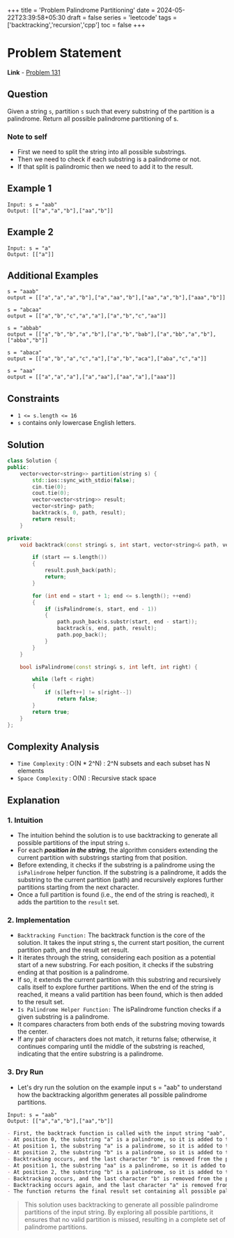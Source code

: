 +++
title = 'Problem Palindrome Partitioning'
date = 2024-05-22T23:39:58+05:30
draft = false
series = 'leetcode'
tags =['backtracking','recursion','cpp']
toc = false
+++

# Problem Statement

**Link** - [Problem 131](https://leetcode.com/problems/palindrome-partitioning/description/)

## Question

Given a string `s`, partition `s` such that every substring of the partition is a palindrome.
Return all possible palindrome partitioning of s.

### Note to self

- First we need to split the string into all possible substrings.
- Then we need to check if each substring is a palindrome or not.
- If that split is palindromic then we need to add it to the result.

## Example 1

```text
Input: s = "aab"
Output: [["a","a","b"],["aa","b"]]
```

## Example 2

```text
Input: s = "a"
Output: [["a"]]
```

## Additional Examples

```text
s = "aaab"
output = [["a","a","a","b"],["a","aa","b"],["aa","a","b"],["aaa","b"]]

s = "abcaa"
output = [["a","b","c","a","a"],["a","b","c","aa"]]

s = "abbab"
output = [["a","b","b","a","b"],["a","b","bab"],["a","bb","a","b"],["abba","b"]]

s = "abaca"
output = [["a","b","a","c","a"],["a","b","aca"],["aba","c","a"]]

s = "aaa"
output = [["a","a","a"],["a","aa"],["aa","a"],["aaa"]]
```

## Constraints

- `1 <= s.length <= 16`
- `s` contains only lowercase English letters.

## Solution

```cpp
class Solution {
public:
    vector<vector<string>> partition(string s) {
        std::ios::sync_with_stdio(false);
        cin.tie(0);
        cout.tie(0);
        vector<vector<string>> result;
        vector<string> path;
        backtrack(s, 0, path, result);
        return result;
    }

private:
    void backtrack(const string& s, int start, vector<string>& path, vector<vector<string>>& result) {

        if (start == s.length())
        {
            result.push_back(path);
            return;
        }

        for (int end = start + 1; end <= s.length(); ++end)
        {
            if (isPalindrome(s, start, end - 1))
            {
                path.push_back(s.substr(start, end - start));
                backtrack(s, end, path, result);
                path.pop_back();
            }
        }
    }

    bool isPalindrome(const string& s, int left, int right) {

        while (left < right)
        {
            if (s[left++] != s[right--])
                return false;
        }
        return true;
    }
};
```

## Complexity Analysis

- `Time Complexity` : O(N \* 2^N) : 2^N subsets and each subset has N elements
- `Space Complexity` : O(N) : Recursive stack space

## Explanation

### 1. Intuition

- The intuition behind the solution is to use backtracking to generate all possible partitions of the input string `s`.
- For each **_position in the string_**, the algorithm considers extending the current partition with substrings starting from that position.
- Before extending, it checks if the substring is a palindrome using the `isPalindrome` helper function. If the substring is a palindrome, it adds the substring to the current partition (path) and recursively explores further partitions starting from the next character.
- Once a full partition is found (i.e., the end of the string is reached), it adds the partition to the `result` set.

### 2. Implementation

- `Backtracking Function:` The backtrack function is the core of the solution. It takes the input string s, the current start position, the current partition path, and the result set result.
- It iterates through the string, considering each position as a potential start of a new substring. For each position, it checks if the substring ending at that position is a palindrome.
- If so, it extends the current partition with this substring and recursively calls itself to explore further partitions. When the end of the string is reached, it means a valid partition has been found, which is then added to the result set.
- `Is Palindrome Helper Function:` The isPalindrome function checks if a given substring is a palindrome.
- It compares characters from both ends of the substring moving towards the center.
- If any pair of characters does not match, it returns false; otherwise, it continues comparing until the middle of the substring is reached, indicating that the entire substring is a palindrome.

### 3. Dry Run

- Let's dry run the solution on the example input s = "aab" to understand how the backtracking algorithm generates all possible palindrome partitions.

```text
Input: s = "aab"
Output: [["a","a","b"],["aa","b"]]
```

```markdown
- First, the backtrack function is called with the input string "aab", start position 0, an empty path, and an empty result set.
- At position 0, the substring "a" is a palindrome, so it is added to the path, and the function is recursively called with the updated path and the next position.
- At position 1, the substring "a" is a palindrome, so it is added to the path, and the function is recursively called with the updated path and the next position.
- At position 2, the substring "b" is a palindrome, so it is added to the path, and the function reaches the end of the string, adding the current partition ["a","a","b"] to the result set.
- Backtracking occurs, and the last character "b" is removed from the path.
- At position 1, the substring "aa" is a palindrome, so it is added to the path, and the function is recursively called with the updated path and the next position.
- At position 2, the substring "b" is a palindrome, so it is added to the path, and the function reaches the end of the string, adding the current partition ["aa","b"] to the result set.
- Backtracking occurs, and the last character "b" is removed from the path.
- Backtracking occurs again, and the last character "a" is removed from the path.
- The function returns the final result set containing all possible palindrome partitions of the input string "aab".
```

> This solution uses backtracking to generate all possible palindrome partitions of the input string. By exploring all possible partitions, it ensures that no valid partition is missed, resulting in a complete set of palindrome partitions.
